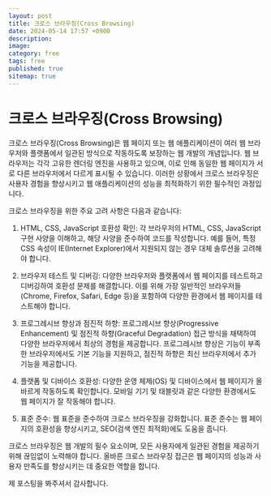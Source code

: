 ```yaml
---
layout: post
title: 크로스 브라우징(Cross Browsing)
date: 2024-05-14 17:57 +0900
description: 
image:
category: free
tags: free
published: true
sitemap: true
---
```

# 크로스 브라우징(Cross Browsing)

크로스 브라우징(Cross Browsing)은 웹 페이지 또는 웹 애플리케이션이 여러 웹 브라우저와 플랫폼에서 일관된 방식으로 작동하도록 보장하는 웹 개발의 개념입니다. 웹 브라우저는 각각 고유한 렌더링 엔진을 사용하고 있으며, 이로 인해 동일한 웹 페이지가 서로 다른 브라우저에서 다르게 표시될 수 있습니다. 이러한 상황에서 크로스 브라우징은 사용자 경험을 향상시키고 웹 애플리케이션의 성능을 최적화하기 위한 필수적인 과정입니다.

크로스 브라우징을 위한 주요 고려 사항은 다음과 같습니다:

1. HTML, CSS, JavaScript 호환성 확인: 각 브라우저의 HTML, CSS, JavaScript 구현 사양을 이해하고, 해당 사양을 준수하여 코드를 작성합니다. 예를 들어, 특정 CSS 속성이 IE(Internet Explorer)에서 지원되지 않는 경우 대체 솔루션을 고려해야 합니다.

2. 브라우저 테스트 및 디버깅: 다양한 브라우저와 플랫폼에서 웹 페이지를 테스트하고 디버깅하여 호환성 문제를 해결합니다. 이를 위해 가장 일반적인 브라우저들(Chrome, Firefox, Safari, Edge 등)을 포함하여 다양한 환경에서 웹 페이지를 테스트해야 합니다.

3. 프로그레시브 향상과 점진적 하향: 프로그레시브 향상(Progressive Enhancement) 및 점진적 하향(Graceful Degradation) 접근 방식을 채택하여 다양한 브라우저에서 최상의 경험을 제공합니다. 프로그레시브 향상은 기능이 부족한 브라우저에서도 기본 기능을 지원하고, 점진적 하향은 최신 브라우저에서 추가 기능을 제공합니다.

4. 플랫폼 및 디바이스 호환성: 다양한 운영 체제(OS) 및 디바이스에서 웹 페이지가 올바르게 작동하도록 확인합니다. 모바일 기기 및 태블릿과 같은 다양한 환경에서도 웹 페이지가 잘 작동해야 합니다.

5. 표준 준수: 웹 표준을 준수하여 크로스 브라우징을 강화합니다. 표준 준수는 웹 페이지의 호환성을 향상시키고, SEO(검색 엔진 최적화)에도 도움을 줍니다.

크로스 브라우징은 웹 개발의 필수 요소이며, 모든 사용자에게 일관된 경험을 제공하기 위해 끊임없이 노력해야 합니다. 올바른 크로스 브라우징 접근은 웹 페이지의 성능과 사용자 만족도를 향상시키는 데 중요한 역할을 합니다.

제 포스팅을 봐주셔서 감사합니다.